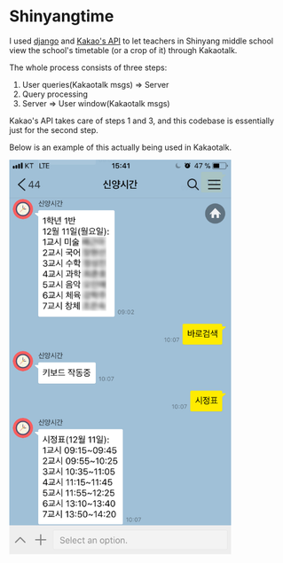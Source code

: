 # Shinyangtime

I used [django](https://www.djangoproject.com/) and [Kakao's API](https://github.com/plusfriend/auto_reply) to let teachers in Shinyang middle school view the school's timetable (or a crop of it) through Kakaotalk.

The whole process consists of three steps:
1. User queries(Kakaotalk msgs) => Server
2. Query processing
3. Server => User window(Kakaotalk msgs)

Kakao's API takes care of steps 1 and 3, and this codebase is essentially just for the second step.

Below is an example of this actually being used in Kakaotalk.

<img src='example.png' alt='example image' width='400'>
